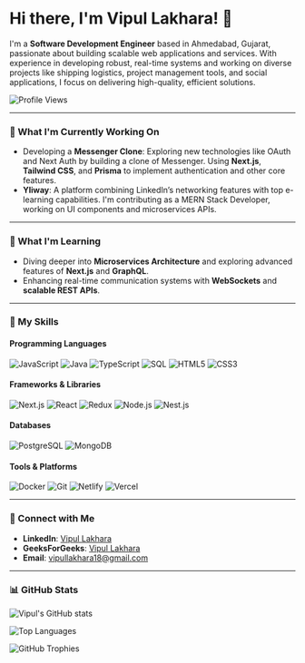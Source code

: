 # Hi there, I'm Vipul Lakhara! 👋

I'm a **Software Development Engineer** based in Ahmedabad, Gujarat, passionate about building scalable web applications and services. With experience in developing robust, real-time systems and working on diverse projects like shipping logistics, project management tools, and social applications, I focus on delivering high-quality, efficient solutions.

![Profile Views](https://komarev.com/ghpvc/?username=vlakhara&color=blueviolet)

---

### 🔭 What I'm Currently Working On
- Developing a **Messenger Clone**: Exploring new technologies like OAuth and Next Auth by building a clone of Messenger. Using **Next.js**, **Tailwind CSS**, and **Prisma** to implement authentication and other core features.
- **Yliway**: A platform combining LinkedIn’s networking features with top e-learning capabilities. I'm contributing as a MERN Stack Developer, working on UI components and microservices APIs.

---

### 🌱 What I'm Learning
- Diving deeper into **Microservices Architecture** and exploring advanced features of **Next.js** and **GraphQL**.
- Enhancing real-time communication systems with **WebSockets** and **scalable REST APIs**.

---

### 💼 My Skills
#### Programming Languages
![JavaScript](https://img.shields.io/badge/-JavaScript-05122A?style=flat&logo=javascript) 
![Java](https://img.shields.io/badge/-Java-05122A?style=flat&logo=java)
![TypeScript](https://img.shields.io/badge/-TypeScript-05122A?style=flat&logo=typescript) 
![SQL](https://img.shields.io/badge/-SQL-05122A?style=flat&logo=postgresql) 
![HTML5](https://img.shields.io/badge/-HTML5-05122A?style=flat&logo=html5) 
![CSS3](https://img.shields.io/badge/-CSS3-05122A?style=flat&logo=css3)

#### Frameworks & Libraries
![Next.js](https://img.shields.io/badge/-Next.js-05122A?style=flat&logo=next.js)
![React](https://img.shields.io/badge/-React-05122A?style=flat&logo=react)
![Redux](https://img.shields.io/badge/-Redux-05122A?style=flat&logo=redux)
![Node.js](https://img.shields.io/badge/-Node.js-05122A?style=flat&logo=node.js)
![Nest.js](https://img.shields.io/badge/-Nest.js-05122A?style=flat&logo=nestjs)

#### Databases
![PostgreSQL](https://img.shields.io/badge/-PostgreSQL-05122A?style=flat&logo=postgresql)
![MongoDB](https://img.shields.io/badge/-MongoDB-05122A?style=flat&logo=mongodb)

#### Tools & Platforms
![Docker](https://img.shields.io/badge/-Docker-05122A?style=flat&logo=docker)
![Git](https://img.shields.io/badge/-Git-05122A?style=flat&logo=git)
![Netlify](https://img.shields.io/badge/-Netlify-05122A?style=flat&logo=netlify)
![Vercel](https://img.shields.io/badge/-Vercel-05122A?style=flat&logo=vercel)

---

### 💬 Connect with Me
- **LinkedIn**: [Vipul Lakhara](https://www.linkedin.com/in/vipullakhara/)
- **GeeksForGeeks**: [Vipul Lakhara](https://auth.geeksforgeeks.org/user/vipullakhara18)
- **Email**: [vipullakhara18@gmail.com](mailto:vipullakhara18@gmail.com)

---

### 📊 GitHub Stats
![Vipul's GitHub stats](https://github-readme-stats.vercel.app/api?username=vlakhara&show_icons=true&theme=radical&card_width=400&hide_title=true)

![Top Languages](https://github-readme-stats.vercel.app/api/top-langs/?username=vlakhara&layout=compact&theme=radical&card_width=400)

![GitHub Trophies](https://github-profile-trophy.vercel.app/?username=vlakhara&theme=dracula&row=1&column=6)
